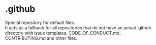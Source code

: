 # .github
Special repository for default files.  
It acts as a fallback for all repositories that do not have an actual .github directory with issue templates, CODE_OF_CONDUCT.md, CONTRIBUTING.md and other files.
